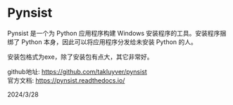 # Pynsist

Pynsist 是一个为 Python 应用程序构建 Windows 安装程序的工具。安装程序捆绑了 Python 本身，因此可以将应用程序分发给未安装 Python 的人。  

安装包格式为exe，除了安装包有点大，其它非常好。  

github地址: https://github.com/takluyver/pynsist  
官方文档: https://pynsist.readthedocs.io/  


2024/3/28  
